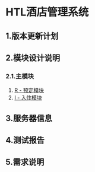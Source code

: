 # HTL酒店管理系统

## 1.版本更新计划

## 2.模块设计说明

### 2.1.主模块

1. [R - 预定模块](kelp/design/preorder/README.md)
2. [I - 入住模块](/system/htl/design/occup/README.md)

## 3.服务器信息

## 4.测试报告

## 5.需求说明



